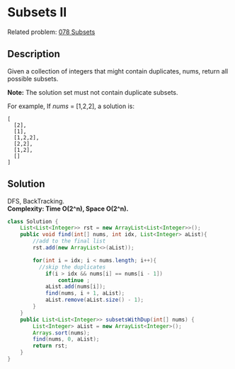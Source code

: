 # Subsets II
Related problem: [078 Subsets](https://github.com/zzghost/leetcode/blob/master/078_Subsets.md)
## Description
Given a collection of integers that might contain duplicates, nums, return all possible subsets.

**Note:** The solution set must not contain duplicate subsets.

For example,
If *nums* = [1,2,2], a solution is:
```
[
  [2],
  [1],
  [1,2,2],
  [2,2],
  [1,2],
  []
]
```
## Solution
DFS, BackTracking.  
**Complexity: Time O(2^n), Space O(2^n).**
```java
class Solution {
    List<List<Integer>> rst = new ArrayList<List<Integer>>();
    public void find(int[] nums, int idx, List<Integer> aList){
        //add to the final list
        rst.add(new ArrayList<>(aList));

        for(int i = idx; i < nums.length; i++){
          //skip the duplicates
            if(i > idx && nums[i] == nums[i - 1])
                continue ;
            aList.add(nums[i]);
            find(nums, i + 1, aList);
            aList.remove(aList.size() - 1);
        }
    }
    public List<List<Integer>> subsetsWithDup(int[] nums) {
        List<Integer> aList = new ArrayList<Integer>();
        Arrays.sort(nums);
        find(nums, 0, aList);
        return rst;
    }
}
```
